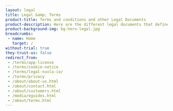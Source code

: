 ```yaml
---
layout: legal
title: Legal &amp; Terms
product-title: Terms and conditions and other Legal Documents
product-description: Here are the different legal documents that define and dictate the way we do business together.
product-background-img: bg-hero-legal.jpg
breadcrumbs:
 - name: Home
   target: /
without-trial: true
they-trust-us: false
redirect_from:
 - /terms/app-license
 - /terms/cookie-notice
 - /terms/legal-nuvla-io/
 - /terms/privacy
 - /about/about-us.html
 - /about/contact.html
 - /about/customers.html
 - /media/eguides.html
 - /about/terms.html
---
```


